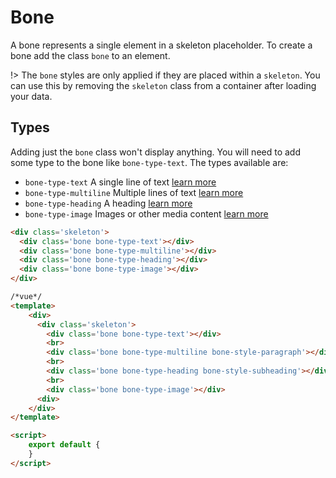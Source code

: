 # Bone

A bone represents a single element in a skeleton placeholder. To create a bone add the class `bone` to an element.


!> The `bone` styles are only applied if they are placed within a `skeleton`. You can use this by removing the `skeleton` class from a container after loading your data.

## Types

Adding just the `bone` class won't display anything. You will need to add some type to the bone like `bone-type-text`. The types available are:

- `bone-type-text` A single line of text [learn more](/text.md)
- `bone-type-multiline` Multiple lines of text [learn more](/multiline.md)
- `bone-type-heading` A heading [learn more](/heading.md)
- `bone-type-image` Images or other media content [learn more](/image.md)

```html
<div class='skeleton'>
  <div class='bone bone-type-text'></div>
  <div class='bone bone-type-multiline'></div>
  <div class='bone bone-type-heading'></div>
  <div class='bone bone-type-image'></div>
</div>
```

```html
/*vue*/
<template>
    <div>
      <div class='skeleton'>
        <div class='bone bone-type-text'></div>
        <br>
        <div class='bone bone-type-multiline bone-style-paragraph'></div>
        <br>
        <div class='bone bone-type-heading bone-style-subheading'></div>
        <br>
        <div class='bone bone-type-image'></div>
      <div>
    </div>
</template>

<script>
    export default {
    }
</script>
```
